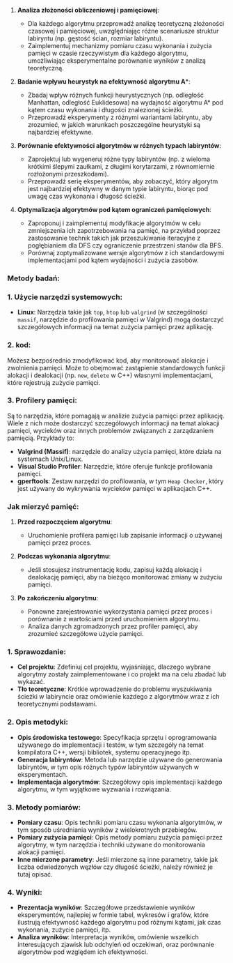 
1. **Analiza złożoności obliczeniowej i pamięciowej**:
   - Dla każdego algorytmu przeprowadź analizę teoretyczną złożoności czasowej i pamięciowej, uwzględniając różne scenariusze struktur labiryntu (np. gęstość ścian, rozmiar labiryntu).
   - Zaimplementuj mechanizmy pomiaru czasu wykonania i zużycia pamięci w czasie rzeczywistym dla każdego algorytmu, umożliwiając eksperymentalne porównanie wyników z analizą teoretyczną.

2. **Badanie wpływu heurystyk na efektywność algorytmu A***:
   - Zbadaj wpływ różnych funkcji heurystycznych (np. odległość Manhattan, odległość Euklidesowa) na wydajność algorytmu A* pod kątem czasu wykonania i długości znalezionej ścieżki.
   - Przeprowadź eksperymenty z różnymi wariantami labiryntu, aby zrozumieć, w jakich warunkach poszczególne heurystyki są najbardziej efektywne.

3. **Porównanie efektywności algorytmów w różnych typach labiryntów**:
   - Zaprojektuj lub wygeneruj różne typy labiryntów (np. z wieloma krótkimi ślepymi zaułkami, z długimi korytarzami, z równomiernie rozłożonymi przeszkodami).
   - Przeprowadź serię eksperymentów, aby zobaczyć, który algorytm jest najbardziej efektywny w danym typie labiryntu, biorąc pod uwagę czas wykonania i długość ścieżki.

4. **Optymalizacja algorytmów pod kątem ograniczeń pamięciowych**:
   - Zaproponuj i zaimplementuj modyfikacje algorytmów w celu zmniejszenia ich zapotrzebowania na pamięć, na przykład poprzez zastosowanie technik takich jak przeszukiwanie iteracyjne z pogłębianiem dla DFS czy ograniczenie przestrzeni stanów dla BFS.
   - Porównaj zoptymalizowane wersje algorytmów z ich standardowymi implementacjami pod kątem wydajności i zużycia zasobów.

### Metody badań:

### 1. Użycie narzędzi systemowych:
- **Linux**: Narzędzia takie jak `top`, `htop` lub `valgrind` (w szczególności `massif`, narzędzie do profilowania pamięci w Valgrind) mogą dostarczyć szczegółowych informacji na temat zużycia pamięci przez aplikację.

### 2. kod:
Możesz bezpośrednio zmodyfikować kod, aby monitorować alokacje i zwolnienia pamięci. Może to obejmować zastąpienie standardowych funkcji alokacji i dealokacji (np. `new`, `delete` w C++) własnymi implementacjami, które rejestrują zużycie pamięci.

### 3. Profilery pamięci:
Są to  narzędzia, które pomagają w analizie zużycia pamięci przez aplikację. Wiele z nich może dostarczyć szczegółowych informacji na temat alokacji pamięci, wycieków oraz innych problemów związanych z zarządzaniem pamięcią. Przykłady to:
- **Valgrind (Massif)**:  narzędzie do analizy użycia pamięci, które działa na systemach Unix/Linux.
- **Visual Studio Profiler**: Narzędzie, które oferuje funkcje profilowania pamięci.
- **gperftools**: Zestaw narzędzi do profilowania, w tym `Heap Checker`, który jest używany do wykrywania wycieków pamięci w aplikacjach C++.

### Jak mierzyć pamięć:

1. **Przed rozpoczęciem algorytmu**:
   - Uruchomienie profilera pamięci lub zapisanie informacji o używanej pamięci przez proces.

2. **Podczas wykonania algorytmu**:
   - Jeśli stosujesz instrumentację kodu, zapisuj każdą alokację i dealokację pamięci, aby na bieżąco monitorować zmiany w zużyciu pamięci.

3. **Po zakończeniu algorytmu**:
   - Ponowne zarejestrowanie wykorzystania pamięci przez proces i porównanie z wartościami przed uruchomieniem algorytmu.
   - Analiza danych zgromadzonych przez profiler pamięci, aby zrozumieć szczegółowe użycie pamięci.


### 1. Sprawozdanie:
- **Cel projektu**: Zdefiniuj cel projektu, wyjaśniając, dlaczego wybrane algorytmy zostały zaimplementowane i co projekt ma na celu zbadać lub wykazać.
- **Tło teoretyczne**: Krótkie wprowadzenie do problemu wyszukiwania ścieżki w labiryncie oraz omówienie każdego z algorytmów wraz z ich teoretycznymi podstawami.

### 2. Opis metodyki:
- **Opis środowiska testowego**: Specyfikacja sprzętu i oprogramowania używanego do implementacji i testów, w tym szczegóły na temat kompilatora C++, wersji bibliotek, systemu operacyjnego itp.
- **Generacja labiryntów**: Metoda lub narzędzie używane do generowania labiryntów, w tym opis różnych typów labiryntów używanych w eksperymentach.
- **Implementacja algorytmów**: Szczegółowy opis implementacji każdego algorytmu, w tym wyjątkowe wyzwania i rozwiązania.

### 3. Metody pomiarów:
- **Pomiary czasu**: Opis techniki pomiaru czasu wykonania algorytmów, w tym sposób uśredniania wyników z wielokrotnych przebiegów.
- **Pomiary zużycia pamięci**: Opis metody pomiaru zużycia pamięci przez algorytmy, w tym narzędzia i techniki używane do monitorowania alokacji pamięci.
- **Inne mierzone parametry**: Jeśli mierzone są inne parametry, takie jak liczba odwiedzonych węzłów czy długość ścieżki, należy również je tutaj opisać.

### 4. Wyniki:
- **Prezentacja wyników**: Szczegółowe przedstawienie wyników eksperymentów, najlepiej w formie tabel, wykresów i grafów, które ilustrują efektywność każdego algorytmu pod różnymi kątami, jak czas wykonania, zużycie pamięci, itp.
- **Analiza wyników**: Interpretacja wyników, omówienie wszelkich interesujących zjawisk lub odchyleń od oczekiwań, oraz porównanie algorytmów pod względem ich efektywności.
